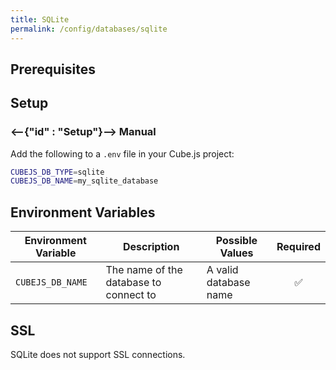 ```yaml
---
title: SQLite
permalink: /config/databases/sqlite
---
```


## Prerequisites

## Setup

### <--{"id" : "Setup"}-->  Manual

Add the following to a `.env` file in your Cube.js project:

```bash
CUBEJS_DB_TYPE=sqlite
CUBEJS_DB_NAME=my_sqlite_database
```

## Environment Variables

| Environment Variable | Description                            | Possible Values       | Required |
| -------------------- | -------------------------------------- | --------------------- | :------: |
| `CUBEJS_DB_NAME`     | The name of the database to connect to | A valid database name |    ✅    |

## SSL

SQLite does not support SSL connections.
